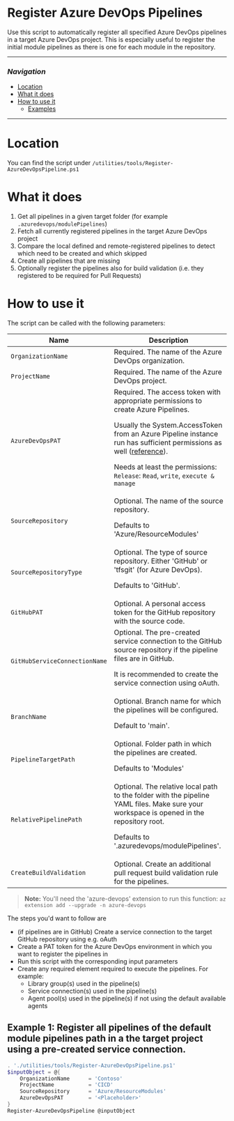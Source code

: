 # Register Azure DevOps Pipelines

Use this script to automatically register all specified Azure DevOps pipelines in a target Azure DevOps project. This is especially useful to register the initial module pipelines as there is one for each module in the repository.

---

### _Navigation_

- [Location](#location)
- [What it does](#what-it-does)
- [How to use it](#how-to-use-it)
  - [Examples](#examples)

---
# Location

You can find the script under `/utilities/tools/Register-AzureDevOpsPipeline.ps1`

# What it does

1. Get all pipelines in a given target folder (for example `.azuredevops/modulePipelines`)
1. Fetch all currently registered pipelines in the target Azure DevOps project
1. Compare the local defined and remote-registered pipelines to detect which need to be created and which skipped
1. Create all pipelines that are missing
1. Optionally register the pipelines also for build validation (i.e. they registered to be required for Pull Requests)

# How to use it

The script can be called with the following parameters:

| Name | Description |
|-|-|
| `OrganizationName` | Required. The name of the Azure DevOps organization. |
| `ProjectName` | Required. The name of the Azure DevOps project. |
| `AzureDevOpsPAT` | Required. The access token with appropriate permissions to create Azure Pipelines. <p> Usually the System.AccessToken from an Azure Pipeline instance run has sufficient permissions as well ([reference](https://docs.microsoft.com/en-us/azure/devops/pipelines/process/access-tokens?view=azure-devops&tabs=yaml#how-do-i-determine-the-job-authorization-scope-of-my-yaml-pipeline)). <p> Needs at least the permissions: `Release`: `Read`, `write`, `execute & manage` |
| `SourceRepository` | Optional. The name of the source repository. <p> Defaults to 'Azure/ResourceModules' |
| `SourceRepositoryType` | Optional. The type of source repository. Either 'GitHub' or 'tfsgit' (for Azure DevOps). <p> Defaults to 'GitHub'. |
| `GitHubPAT` | Optional. A personal access token for the GitHub repository with the source code. |
| `GitHubServiceConnectionName` | Optional. The pre-created service connection to the GitHub source repository if the pipeline files are in GitHub. <p> It is recommended to create the service connection using oAuth. |
| `BranchName` | Optional. Branch name for which the pipelines will be configured. <p> Default to 'main'. |
| `PipelineTargetPath` | Optional. Folder path in which the pipelines are created. <p> Defaults to 'Modules' |
| `RelativePipelinePath` | Optional. The relative local path to the folder with the pipeline YAML files. Make sure your workspace is opened in the repository root. <p> Defaults to '.azuredevops/modulePipelines'. |
| `CreateBuildValidation` | Optional. Create an additional pull request build validation rule for the pipelines. |

> **Note:** You'll need the 'azure-devops' extension to run this function: `az extension add --upgrade -n azure-devops`

The steps you'd want to follow are
- (if pipelines are in GitHub) Create a service connection to the target GitHub repository using e.g. oAuth
- Create a PAT token for the Azure DevOps environment in which you want to register the pipelines in
- Run this script with the corresponding input parameters
- Create any required element required to execute the pipelines. For example:
  - Library group(s) used in the pipeline(s)
  - Service connection(s) used in the pipeline(s)
  - Agent pool(s) used in the pipeline(s) if not using the default available agents

## Example 1: Register all pipelines of the default module pipelines path in a the target project using a pre-created service connection.
```powershell
. './utilities/tools/Register-AzureDevOpsPipeline.ps1'
$inputObject = @{
    OrganizationName      = 'Contoso'
    ProjectName           = 'CICD'
    SourceRepository      = 'Azure/ResourceModules'
    AzureDevOpsPAT        = '<Placeholder>'
}
Register-AzureDevOpsPipeline @inputObject
```
